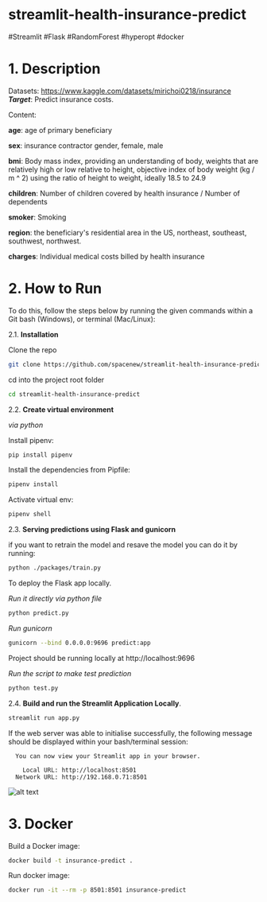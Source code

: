 # streamlit-health-insurance-predict

#Streamlit
#Flask
#RandomForest
#hyperopt
#docker

# 1. Description
Datasets: https://www.kaggle.com/datasets/mirichoi0218/insurance  
***Target***: Predict insurance costs.  

Content:

**age**: age of primary beneficiary

**sex**: insurance contractor gender, female, male

**bmi**: Body mass index, providing an understanding of body, weights that are relatively high or low relative to height,
objective index of body weight (kg / m ^ 2) using the ratio of height to weight, ideally 18.5 to 24.9

**children**: Number of children covered by health insurance / Number of dependents

**smoker**: Smoking

**region**: the beneficiary's residential area in the US, northeast, southeast, southwest, northwest.

**charges**: Individual medical costs billed by health insurance


# 2. How to Run

To do this, follow the steps below by running the given commands within a Git bash (Windows), or terminal (Mac/Linux):

2.1. **Installation**

Clone the repo

```bash
git clone https://github.com/spacenew/streamlit-health-insurance-predict.git
```
cd into the project root folder

```bash
cd streamlit-health-insurance-predict
```
2.2. **Create virtual environment**

*via python*

Install pipenv:

```bash
pip install pipenv
```

Install the dependencies from Pipfile:

```bash
pipenv install
```

Activate virtual env:

```bash
pipenv shell
```

2.3. **Serving predictions using Flask and gunicorn**  

if you want to retrain the model and resave the model you can do it by running:

```bash
python ./packages/train.py
```
To deploy the Flask app locally. 

*Run it directly via python file*
```bash
python predict.py
```
*Run gunicorn*

```bash
gunicorn --bind 0.0.0.0:9696 predict:app
```
Project should be running locally at http://localhost:9696

*Run the script to make test prediction*

```bash
python test.py
```

 2.4. **Build and run the Streamlit Application Locally**.

 ```bash
 streamlit run app.py
 ```

 If the web server was able to initialise successfully, the following message should be displayed within your bash/terminal session:

```
  You can now view your Streamlit app in your browser.

    Local URL: http://localhost:8501
  Network URL: http://192.168.0.71:8501
```
![alt text](https://github.com/spacenew/streamlit-health-insurance-predict/blob/main/images/app.jpg?raw=true)

# 3. Docker  

Build a Docker image:  

```bash
docker build -t insurance-predict .
```
Run docker image:

```bash
docker run -it --rm -p 8501:8501 insurance-predict
```




